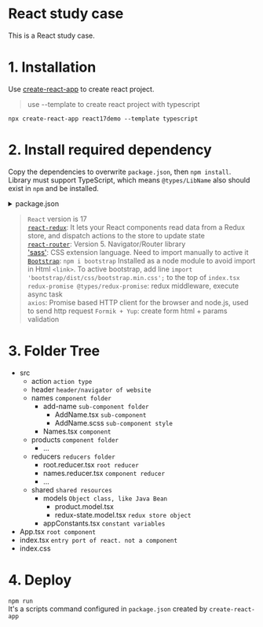 # React study case

This is a React study case.

# 1. Installation

Use [create-react-app](https://github.com/facebook/create-react-app) to create react project.
> use --template to create react project with typescript

`npx create-react-app react17demo --template typescript`

# 2. Install required dependency

Copy the dependencies to overwrite `package.json`, then `npm install`.  
Library must support TypeScript, which means `@types/LibName` also should exist in `npm` and be installed.

<details>
  <summary>package.json</summary>
  <p> - 测试 测试测试</p>
  <pre><code>
{
  "name": "react-demo",
  "version": "0.1.0",
  "private": true,
  "dependencies": {
    "@testing-library/jest-dom": "^5.16.5",
    "@testing-library/react": "^12.1.3",
    "@testing-library/user-event": "^13.5.0",
    "@types/jest": "^27.5.2",
    "@types/node": "^16.18.11",
    "@types/react": "^17.0.39",
    "@types/react-dom": "^17.0.11",
    "@types/react-redux": "^7.1.16",
    "@types/react-router-dom": "^5.3.3",
    "@types/redux-promise": "^0.5.29",
    "bootstrap": "^5.2.3",
    "react": "^17.0.2",
    "react-dom": "^17.0.2",
    "react-redux": "^7.2.4",
    "react-router-dom": "^5.3.4",
    "react-scripts": "5.0.0",
    "redux": "^4.1.0",
    "sass": "^1.57.1",
    "typescript": "^4.9.4",
    "web-vitals": "^2.1.4"
  },
  "scripts": {
    "start": "react-scripts start",
    "build": "react-scripts build",
    "test": "react-scripts test",
    "eject": "react-scripts eject"
  },
  "eslintConfig": {
    "extends": [
      "react-app",
      "react-app/jest"
    ]
  },
  "browserslist": {
    "production": [
      ">0.2%",
      "not dead",
      "not op_mini all"
    ],
    "development": [
      "last 1 chrome version",
      "last 1 firefox version",
      "last 1 safari version"
    ]
  }
}
    </code></pre>
</details>

> `React` version is 17  
> [`react-redux`](https://react-redux.js.org): It lets your React components read data from a Redux store, and dispatch actions to the store to update state  
> [`react-router`](https://reactrouter.com/en/main): Version 5. Navigator/Router library   
> ['sass'](https://sass-lang.com/): CSS extension language. Need to import manually to active it
> [`Bootstrap`](https://getbootstrap.com/): `npm i bootstrap` Installed as a node module to avoid import in Html `<link>`. To active bootstrap, add line `import 'bootstrap/dist/css/bootstrap.min.css';` to the top of `index.tsx`  
> `redux-promise @types/redux-promise`: redux middleware, execute async task  
> `axios`: Promise based HTTP client for the browser and node.js, used to send http request
> `Formik + Yup`: create form html + params validation


# 3. Folder Tree
- src
  - action `action type`
  - header `header/navigator of website` 
  - names `component folder` 
    - add-name `sub-component folder`
        - AddName.tsx `sub-component`
        - AddName.scss `sub-component style`
    - Names.tsx `component`
  - products `component folder`
    - ...
  - reducers `reducers folder`
    - root.reducer.tsx `root reducer`
    - names.reducer.tsx `component reducer`
    - ...
  - shared `shared resources`
    - models `Object class, like Java Bean`
      - product.model.tsx 
      - redux-state.model.tsx `redux store object`
    - appConstants.tsx `constant variables`
- App.tsx `root component`
- index.tsx `entry port of react. not a component`
- index.css

# 4. Deploy
`npm run`   
It's a scripts command configured in `package.json` created by `create-react-app`

